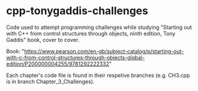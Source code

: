 # cpp-tonygaddis-challenges
Code used to attempt programming challenges while studying "Starting out with C++ from control structures through objects, ninth edition, Tony Gaddis" book, cover to cover.

Book: "https://www.pearson.com/en-gb/subject-catalog/p/starting-out-with-c-from-control-structures-through-objects-global-edition/P200000004255/9781292222332"

Each chapter's code file is found in their respetive branches (e.g. CH3.cpp is in branch Chapter_3_Challenges).
